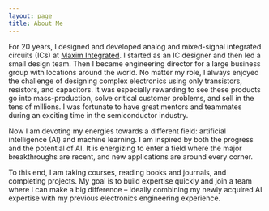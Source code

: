 ```yaml
---
layout: page
title: About Me
---
```

For 20 years, I designed and developed analog and mixed-signal integrated circuits (ICs) at [Maxim Integrated](https://www.maximintegrated.com/). I started as an IC designer and then led a small design team. Then I became engineering director for a large business group with locations around the world. No matter my role, I always enjoyed the challenge of designing complex electronics using only transistors, resistors, and capacitors. It was especially rewarding to see these products go into mass-production, solve critical customer problems, and sell in the tens of millions. I was fortunate to have great mentors and teammates during an exciting time in the semiconductor industry.

Now I am devoting my energies towards a different field: artificial intelligence (AI) and machine learning. I am inspired by both the progress and the potential of AI. It is energizing to enter a field where the major breakthroughs are recent, and new applications are around every corner.

To this end, I am taking courses, reading books and journals, and completing projects. My goal is to build expertise quickly and join a team where I can make a big difference – ideally combining my newly acquired AI expertise with my previous electronics engineering experience.
